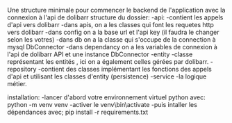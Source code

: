 Une structure minimale pour commencer le backend de l'application avec la connexion à l'api de dolibarr
structure du dossier:
    -api:
        -contient les appels d'api vers dolibarr
        -dans apis, on a les classes qui font les requetes http vers dolibarr
        -dans config on a la base url et l'api key (il faudra le changer selon les votres)
        -dans db on a la classe qui s'occupe de la connection à mysql DbConnector
        -dans dependancy on a les variables de connexion à l'api de dolibarr API et une instance DbConnector
    -entity
        -classe représentant les entités , ici on a également celles gérées par dolibarr.
    -repository
        -contient des classes implémentant les fonctions des appels d'api et utilisant les classes d'entity (persistence)
    -service
        -la logique métier.

installation:
-lancer d'abord votre environnement virtuel python avec:
    python -m venv venv
-activer le 
    venv\bin\activate
-puis intaller les dépendances avec;
    pip install -r requirements.txt